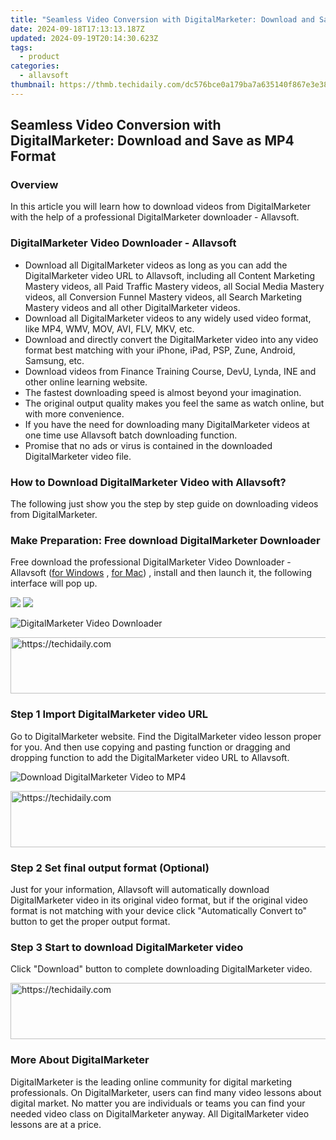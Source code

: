 ```yaml
---
title: "Seamless Video Conversion with DigitalMarketer: Download and Save as MP4 Format"
date: 2024-09-18T17:13:13.187Z
updated: 2024-09-19T20:14:30.623Z
tags:
  - product
categories:
  - allavsoft
thumbnail: https://thmb.techidaily.com/dc576bce0a179ba7a635140f867e3e38f81d54c67172be73149cea5622762395.jpg
---
```


## Seamless Video Conversion with DigitalMarketer: Download and Save as MP4 Format

### Overview

In this article you will learn how to download videos from DigitalMarketer with the help of a professional DigitalMarketer downloader - Allavsoft.

### DigitalMarketer Video Downloader - Allavsoft

* Download all DigitalMarketer videos as long as you can add the DigitalMarketer video URL to Allavsoft, including all Content Marketing Mastery videos, all Paid Traffic Mastery videos, all Social Media Mastery videos, all Conversion Funnel Mastery videos, all Search Marketing Mastery videos and all other DigitalMarketer videos.
* Download all DigitalMarketer videos to any widely used video format, like MP4, WMV, MOV, AVI, FLV, MKV, etc.
* Download and directly convert the DigitalMarketer video into any video format best matching with your iPhone, iPad, PSP, Zune, Android, Samsung, etc.
* Download videos from Finance Training Course, DevU, Lynda, INE and other online learning website.
* The fastest downloading speed is almost beyond your imagination.
* The original output quality makes you feel the same as watch online, but with more convenience.
* If you have the need for downloading many DigitalMarketer videos at one time use Allavsoft batch downloading function.
* Promise that no ads or virus is contained in the downloaded DigitalMarketer video file.

### How to Download DigitalMarketer Video with Allavsoft?

The following just show you the step by step guide on downloading videos from DigitalMarketer.

### Make Preparation: Free download DigitalMarketer Downloader

Free download the professional DigitalMarketer Video Downloader - Allavsoft ([for Windows](https://tools.techidaily.com/allavsoft/products/) , [for Mac](https://tools.techidaily.com/allavsoft/products/)) , install and then launch it, the following interface will pop up.

[![](https://www.allavsoft.com/how-to/../images/how-to/free-download-win.jpg)](https://tools.techidaily.com/allavsoft/products/) [![](https://www.allavsoft.com/how-to/../images/how-to/free-download-mac.jpg)](https://tools.techidaily.com/allavsoft/products/)

![DigitalMarketer Video Downloader](https://www.allavsoft.com/how-to/../images/allavsoft/screen-shot-600.jpg)

<!-- affiliate ads begin -->
<a href="https://appsumo.8odi.net/c/5597632/2129738/7443" target="_top" id="2129738">
  <img src="//a.impactradius-go.com/display-ad/7443-2129738" border="0" alt="https://techidaily.com" width="728" height="90"/>
</a>
<img height="0" width="0" src="https://appsumo.8odi.net/i/5597632/2129738/7443" style="position:absolute;visibility:hidden;" border="0" />
<!-- affiliate ads end -->

### Step 1 Import DigitalMarketer video URL

Go to DigitalMarketer website. Find the DigitalMarketer video lesson proper for you. And then use copying and pasting function or dragging and dropping function to add the DigitalMarketer video URL to Allavsoft.

![Download DigitalMarketer Video to MP4](https://www.allavsoft.com/how-to/../images/how-to/download-rtmp-video/download-rtmp-video.jpg)

<!-- affiliate ads begin -->
<a href="https://appsumo.8odi.net/c/5597632/2087484/7443" target="_top" id="2087484">
  <img src="//a.impactradius-go.com/display-ad/7443-2087484" border="0" alt="https://techidaily.com" width="728" height="90"/>
</a>
<img height="0" width="0" src="https://appsumo.8odi.net/i/5597632/2087484/7443" style="position:absolute;visibility:hidden;" border="0" />
<!-- affiliate ads end -->

### Step 2 Set final output format (Optional)

Just for your information, Allavsoft will automatically download DigitalMarketer video in its original video format, but if the original video format is not matching with your device click "Automatically Convert to" button to get the proper output format.

### Step 3 Start to download DigitalMarketer video

Click "Download" button to complete downloading DigitalMarketer video.

<!-- affiliate ads begin -->
<a href="https://aidotcom.pxf.io/c/5597632/2134500/19576" target="_top" id="2134500">
  <img src="//a.impactradius-go.com/display-ad/19576-2134500" border="0" alt="https://techidaily.com" width="600" height="90"/>
</a>
<img height="0" width="0" src="https://aidotcom.pxf.io/i/5597632/2134500/19576" style="position:absolute;visibility:hidden;" border="0" />
<!-- affiliate ads end -->

### More About DigitalMarketer

DigitalMarketer is the leading online community for digital marketing professionals. On DigitalMarketer, users can find many video lessons about digital market. No matter you are individuals or teams you can find your needed video class on DigitalMarketer anyway. All DigitalMarketer video lessons are at a price.

<ins class="adsbygoogle"
     style="display:block"
     data-ad-format="autorelaxed"
     data-ad-client="ca-pub-7571918770474297"
     data-ad-slot="1223367746"></ins>

<ins class="adsbygoogle"
     style="display:block"
     data-ad-client="ca-pub-7571918770474297"
     data-ad-slot="8358498916"
     data-ad-format="auto"
     data-full-width-responsive="true"></ins>
